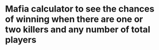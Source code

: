 # Mafia calculator to see the chances of winning when there are one or two killers and any number of total players

